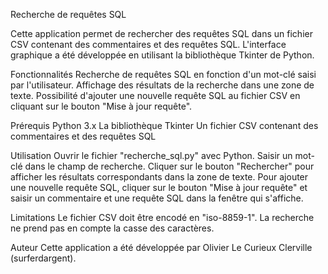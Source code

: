 Recherche de requêtes SQL

Cette application permet de rechercher des requêtes SQL dans un fichier CSV contenant des commentaires et des requêtes SQL.
L'interface graphique a été développée en utilisant la bibliothèque Tkinter de Python.

Fonctionnalités
Recherche de requêtes SQL en fonction d'un mot-clé saisi par l'utilisateur.
Affichage des résultats de la recherche dans une zone de texte.
Possibilité d'ajouter une nouvelle requête SQL au fichier CSV en cliquant sur le bouton "Mise à jour requête".

Prérequis
Python 3.x
La bibliothèque Tkinter
Un fichier CSV contenant des commentaires et des requêtes SQL

Utilisation
Ouvrir le fichier "recherche_sql.py" avec Python.
Saisir un mot-clé dans le champ de recherche.
Cliquer sur le bouton "Rechercher" pour afficher les résultats correspondants dans la zone de texte.
Pour ajouter une nouvelle requête SQL, cliquer sur le bouton "Mise à jour requête" et saisir un commentaire et une requête SQL dans la fenêtre qui s'affiche.

Limitations
Le fichier CSV doit être encodé en "iso-8859-1".
La recherche ne prend pas en compte la casse des caractères.

Auteur
Cette application a été développée par Olivier Le Curieux Clerville (surferdargent).
